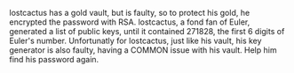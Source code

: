 lostcactus has a gold vault, but is faulty, so to protect his gold, he encrypted the password with RSA. lostcactus, a fond fan of Euler, generated a list of public keys, until it contained 271828, the first 6 digits of Euler's number. Unfortunatly for lostcactus, just like his vault, his key generator is also faulty, having a COMMON issue with his vault. Help him find his password again.
